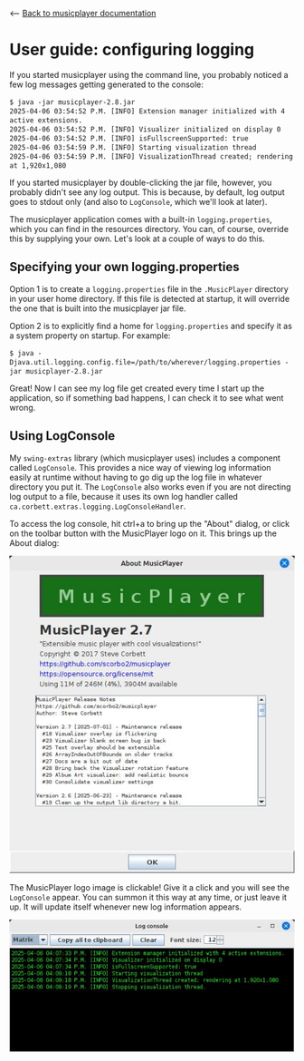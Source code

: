 <-- [Back to musicplayer documentation](../README.md)

# User guide: configuring logging

If you started musicplayer using the command line, you probably noticed a few log messages getting generated
to the console:

```shell
$ java -jar musicplayer-2.8.jar 
2025-04-06 03:54:52 P.M. [INFO] Extension manager initialized with 4 active extensions.
2025-04-06 03:54:52 P.M. [INFO] Visualizer initialized on display 0
2025-04-06 03:54:52 P.M. [INFO] isFullscreenSupported: true
2025-04-06 03:54:59 P.M. [INFO] Starting visualization thread
2025-04-06 03:54:59 P.M. [INFO] VisualizationThread created; rendering at 1,920x1,080
```

If you started musicplayer by double-clicking the jar file, however, you probably didn't see any log output.
This is because, by default, log output goes to stdout only (and also to `LogConsole`, which we'll look at later).

The musicplayer application comes with a built-in `logging.properties`, which you can find in the resources
directory. You can, of course, override this by supplying your own. Let's look at a couple of ways to do this.

## Specifying your own logging.properties

Option 1 is to create a `logging.properties` file in the `.MusicPlayer` directory in your user home directory.
If this file is detected at startup, it will override the one that is built into the musicplayer jar file.

Option 2 is to explicitly find a home for `logging.properties` and specify it as a system property on startup.
For example:

```shell
$ java -Djava.util.logging.config.file=/path/to/wherever/logging.properties -jar musicplayer-2.8.jar
```

Great! Now I can see my log file get created every time I start up the application, so if something bad happens,
I can check it to see what went wrong.

## Using LogConsole

My `swing-extras` library (which musicplayer uses) includes a component called `LogConsole`. This provides a nice
way of viewing log information easily at runtime without having to go dig up the log file in whatever directory
you put it. The `LogConsole` also works even if you are not directing log output to a file, because it uses
its own log handler called `ca.corbett.extras.logging.LogConsoleHandler`.

To access the log console, hit ctrl+a to bring up the "About" dialog, or click on the toolbar button
with the MusicPlayer logo on it. This brings up the About dialog:

![About](screenshots/about.jpg "About")

The MusicPlayer logo image is clickable! Give it a click and you will see the `LogConsole` appear. You can 
summon it this way at any time, or just leave it up. It will update itself whenever new log information appears.

![LogConsole](screenshots/logconsole.jpg "LogConsole")
